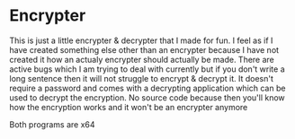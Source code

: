 # Encrypter

This is just a little encrypter & decrypter that I made for fun.
I feel as if I have created something else other than an encrypter because I have not created it how an actualy encrypter should actually be made.
There are active bugs which I am trying to deal with currently but if you don't write a long sentence then it will not struggle to encrypt & decrypt it.
It doesn't require a password and comes with a decrypting application which can be used to decrypt the encryption.
No source code because then you'll know how the encryption works and it won't be an encrypter anymore

Both programs are x64
